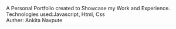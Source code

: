 A Personal Portfolio created to Showcase my Work and Experience.
<br>
Technologies used:Javascript, Html, Css
<br>
Auther: Ankita Navpute
